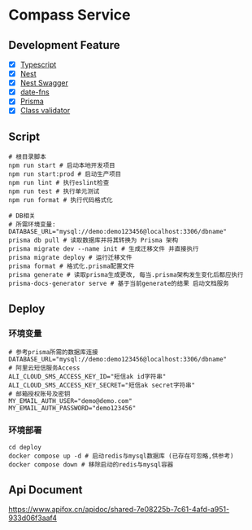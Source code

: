 # Compass Service

## Development Feature

- [x] [Typescript](https://www.tslang.cn/index.html)
- [x] [Nest](https://docs.nestjs.cn/)
- [x] [Nest Swagger](https://github.com/nestjs/swagger)
- [x] [date-fns](https://github.com/date-fns/date-fns)
- [x] [Prisma](https://prisma.yoga)
- [x] [Class validator](https://github.com/typestack/class-validator)

## Script

```shell
# 根目录脚本
npm run start # 启动本地开发项目
npm run start:prod # 启动生产项目
npm run lint # 执行eslint检查
npm run test # 执行单元测试
npm run format # 执行代码格式化

# DB相关
# 所需环境变量: DATABASE_URL="mysql://demo:demo123456@localhost:3306/dbname"
prisma db pull # 读取数据库并将其转换为 Prisma 架构
prisma migrate dev --name init # 生成迁移文件 并直接执行
prisma migrate deploy # 运行迁移文件
prisma format # 格式化.prisma配置文件
prisma generate # 读取prisma生成更改, 每当.prisma架构发生变化后都应执行
prisma-docs-generator serve # 基于当前generate的结果 启动文档服务
```

## Deploy

### 环境变量
```text
# 参考prisma所需的数据库连接
DATABASE_URL="mysql://demo:demo123456@localhost:3306/dbname"
# 阿里云短信服务Access
ALI_CLOUD_SMS_ACCESS_KEY_ID="短信ak id字符串"
ALI_CLOUD_SMS_ACCESS_KEY_SECRET="短信ak secret字符串"
# 邮箱授权账号及密钥
MY_EMAIL_AUTH_USER="demo@demo.com"
MY_EMAIL_AUTH_PASSWORD="demo123456"
```

### 环境部署

```shell
cd deploy
docker compose up -d # 启动redis与mysql数据库 (已存在可忽略,供参考)
docker compose down # 移除启动的redis与mysql容器
```


## Api Document

https://www.apifox.cn/apidoc/shared-7e08225b-7c61-4afd-a951-933d06f3aaf4
